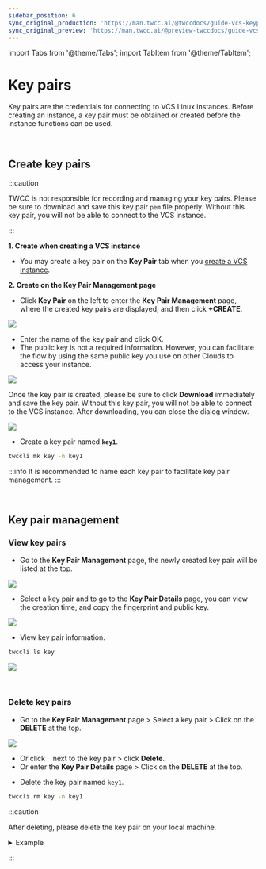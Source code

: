 ```yaml
---
sidebar_position: 6
sync_original_production: 'https://man.twcc.ai/@twccdocs/guide-vcs-keypair-en'
sync_original_preview: 'https://man.twcc.ai/@preview-twccdocs/guide-vcs-keypair-en'
---
```


import Tabs from '@theme/Tabs';
import TabItem from '@theme/TabItem';

# Key pairs

Key pairs are the credentials for connecting to VCS Linux instances. Before creating an instance, a key pair must be obtained or created before the instance functions can be used.


<br/>


## Create key pairs

:::caution

TWCC is not responsible for recording and managing your key pairs. Please be sure to download and save this key pair `pem` file properly. Without this key pair, you will not be able to connect to the VCS instance.

:::


<Tabs>

<TabItem value="TWCC Portal" label="TWCC Portal">


**1. Create when creating a VCS instance**

- You may create a key pair on the **Key Pair** tab when you [create a VCS instance](https://man.twcc.ai/@twccdocs/guide-vcs-create-zh).

**2. Create on the Key Pair Management page**


* Click **Key Pair** on the left to enter the **Key Pair Management** page, where the created key pairs are displayed, and then click **+CREATE**.

![](https://cos.twcc.ai/SYS-MANUAL/uploads/upload_488af7ad29cd26c7bd19de0499e43984.png)

* Enter the name of the key pair and click OK.
* The public key is not a required information. However, you can facilitate the flow by using the same public key you use on other Clouds to access your instance.

![](https://cos.twcc.ai/SYS-MANUAL/uploads/upload_45447b742db091b5376979f576d31e4f.png)

Once the key pair is created, please be sure to click **Download** immediately and save the key pair. Without this key pair, you will not be able to connect to the VCS instance. After downloading, you can close the dialog window.

![](https://cos.twcc.ai/SYS-MANUAL/uploads/upload_7ba5d3251f1cb99dac6903a4ccbe1c53.png)

</TabItem>

<TabItem value="TWCC CLI" label="TWCC CLI">


- Create a key pair named **`key1`**.

```bash
twccli mk key -n key1
```

:::info
It is recommended to name each key pair to facilitate key pair management.
:::

</TabItem>

</Tabs>


<br/>



## Key pair management


### View key pairs


<Tabs>

<TabItem value="TWCC Portal" label="TWCC Portal">

* Go to the **Key Pair Management** page, the newly created key pair will be listed at the top.

![](https://cos.twcc.ai/SYS-MANUAL/uploads/upload_6447fe5d46cd0d5cc6d95a2b0821a564.png)

- Select a key pair and to go to the **Key Pair Details** page, you can view the creation time, and copy the fingerprint and public key.

![](https://cos.twcc.ai/SYS-MANUAL/uploads/upload_e210734ea72ee9350896a0e4a4b004b5.png)

</TabItem>

<TabItem value="TWCC CLI" label="TWCC CLI">

- View key pair information.

```bash
twccli ls key
```

![](https://cos.twcc.ai/SYS-MANUAL/uploads/upload_752e44d40060a214fa67fba1db2a1ead.png)


</TabItem>

</Tabs>


<br/>


### Delete key pairs


<Tabs>

<TabItem value="TWCC Portal" label="TWCC Portal">

* Go to the **Key Pair Management** page >  Select a key pair > Click on the **DELETE** at the top.

![](https://cos.twcc.ai/SYS-MANUAL/uploads/upload_352768ab728b8a9fe5dd083ed0132555.png)

- Or click &nbsp;<i class="fa fa-ellipsis-v fa-20" aria-hidden="true"></i>&nbsp; next to the key pair > click **Delete**.
- Or enter the **Key Pair Details** page >  Click on the **DELETE** at the top.

</TabItem>

<TabItem value="TWCC CLI" label="TWCC CLI">

- Delete the key pair named `key1`.

```bash
twccli rm key -n key1
```

:::caution

After deleting, please delete the key pair on your local machine.

<details>

<summary>Example</summary>

![](https://cos.twcc.ai/SYS-MANUAL/uploads/upload_0ebc5f5ed8ea2bff1c5e0d8311873eb5.png)

</details>

:::

</TabItem>

</Tabs>